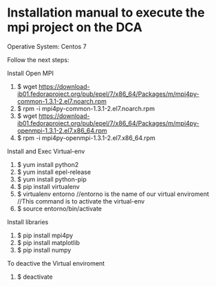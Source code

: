 # Installation manual to execute the mpi project on the DCA
Operative System: Centos 7

Follow the next steps: 

Install Open MPI
1. $ wget https://download-ib01.fedoraproject.org/pub/epel/7/x86_64/Packages/m/mpi4py-common-1.3.1-2.el7.noarch.rpm 
2. $ rpm -i mpi4py-common-1.3.1-2.el7.noarch.rpm
3. $ wget https://download-ib01.fedoraproject.org/pub/epel/7/x86_64/Packages/m/mpi4py-openmpi-1.3.1-2.el7.x86_64.rpm
4. $ rpm -i mpi4py-openmpi-1.3.1-2.el7.x86_64.rpm

Install and Exec Virtual-env
1. $ yum install python2
2. $ yum install epel-release
3. $ yum install python-pip
4. $ pip install virtualenv 
5. $ virtualenv entorno
 //entorno is the name of our virtual enviroment
 //This command is to activate the virtual-env
6. $ source entorno/bin/activate 

Install libraries
1. $ pip install mpi4py
2. $ pip install matplotlib
3. $ pip install numpy

To deactive the Virtual enviroment

1. $ deactivate

